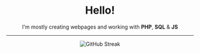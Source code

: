 <div align='center'>
    

# Hello!
    
I'm mostly creating webpages and working with **PHP**, **SQL** & **JS**

---

![GitHub Streak](https://streak-stats.demolab.com?user=gjumle&theme=github-dark&hide_border=true&stroke=30363D&dates=8B949E&ring=30363D&fire=DB6D28)

</div>   
